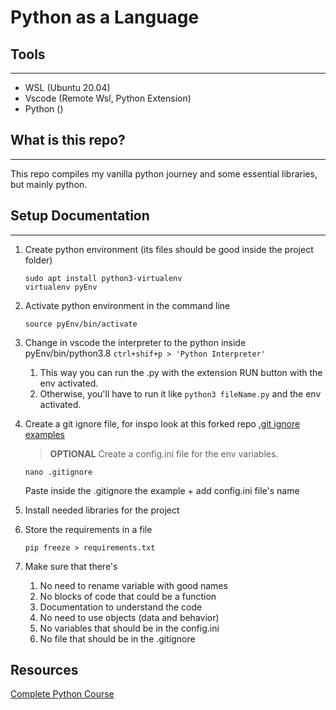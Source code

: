 # Python as a Language

## Tools 
---
* WSL (Ubuntu 20.04)
* Vscode (Remote Wsl, Python Extension)
* Python ()

## What is this repo?
---
  This repo compiles my vanilla python journey and some essential libraries, but mainly python.
  
## Setup Documentation
---
1) Create python environment (its files should be good inside the project folder)
    ```
    sudo apt install python3-virtualenv
    virtualenv pyEnv
    ```

2) Activate python environment in the command line
    ``` 
    source pyEnv/bin/activate
    ``` 

3) Change in vscode the interpreter to the python inside pyEnv/bin/python3.8 ```ctrl+shif+p > 'Python Interpreter'```
   1) This way you can run the .py with the extension RUN button with the env activated.
   2) Otherwise, you'll have to run it like `python3 fileName.py` and the env activated.

4) Create a git ignore file, for inspo look at this forked repo [.git ignore examples](https://github.com/ArmandoDLaRosa/gitignore)
    > **OPTIONAL** Create a config.ini file for the env variables.
    ```
    nano .gitignore
    ```
    Paste inside the .gitignore the example + add config.ini file's name
5) Install needed libraries for the project
6) Store the requirements in a file
    ```
    pip freeze > requirements.txt
    ```
7) Make sure that there's
   1) No need to rename variable with good names
   2) No blocks of code that could be a function
   3) Documentation to understand the code
   4) No need to use objects (data and behavior)
   5) No variables that should be in the config.ini
   6) No file that should be in the .gitignore

## Resources
[Complete Python Course](https://www.udemy.com/course/the-complete-python-course/learn/lecture/9412504?start=15#overview)
